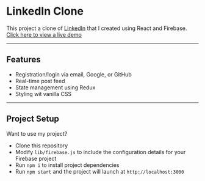 # LinkedIn Clone
This project a clone of [LinkedIn](https://linkedin.com) that I created using React and Firebase. <br/>
[Click here to view a live demo](https://linkedin-clone-fawn.vercel.app/)

---
Features
---
- Registration/login via email, Google, or GitHub
- Real-time post feed
- State management using Redux
- Styling wit vanilla CSS



---
Project Setup
---
Want to use my project? 
- Clone this repository
- Modify ``lib/firebase.js`` to include the configuration details for your Firebase project
- Run ``npm i`` to install project dependencies
- Run ``npm start`` and the project will launch at ``http://localhost:3000``
